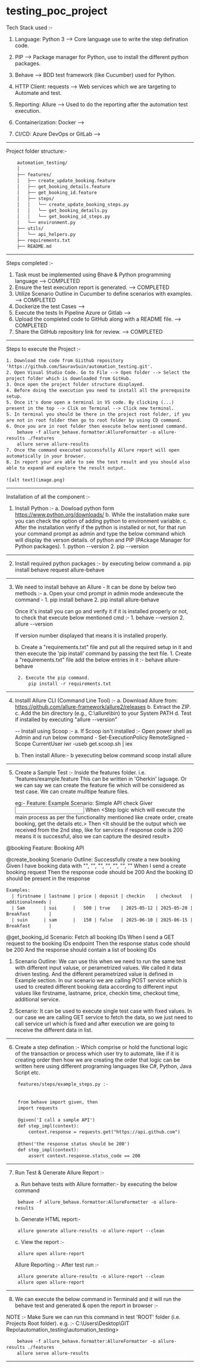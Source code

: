 # testing_poc_project

Tech Stack used :-

1. Language: Python 3                           --> Core language use to write the step defination code.

2. PIP                                          --> Package manager for Python, use to install the different python packages.

3. Behave                                       --> BDD test framework (like Cucumber) used for Python.

4. HTTP Client: requests                        --> Web services which we are targeting to Automate and test.

5. Reporting: Allure                            --> Used to do the reporting after the automation test execution.

6. Containerization: Docker                     -->

7. CI/CD: Azure DevOps or GitLab                -->

-----------------------------------------------------------------------------------------------------------------------

Project folder structure:-

        automation_testing/
        │
        ├── features/
        │   ├── create_update_booking.feature
        │   ├── get_booking_details.feature
        │   ├── get_booking_id.feature
        │   ├── steps/
        │   │   └── create_update_booking_steps.py
        │   │   └── get_booking_details.py
        │   │   └── get_booking_id_steps.py
        │   └── environment.py
        ├── utils/
        │   └── api_helpers.py
        ├── requirements.txt
        ├── README.md

-----------------------------------------------------------------------------------------------------------------------

Steps completed :-

1. Task must be implemented using Bhave & Python programming language       --> COMPLETED
2. Ensure the test execution report is generated.                           --> COMPLETED
3. Utilize Scenario Outline in Cucumber to define scenarios with examples.  --> COMPLETED
4. Dockerize the test Cases                                                 -->
5. Execute the tests In Pipeline Azure or Gitlab                            -->
6. Upload the completed code to GitHub along with a README file.            --> COMPLETED
7. Share the GitHub repository link for review.                             --> COMPLETED

-----------------------------------------------------------------------------------------------------------------------

Steps to execute the Project :- 

    1. Download the code from Giithub repository 'https://github.com/SauravSuin/automation_testing.git'.
    2. Open Visual Studio Code. Go to File --> Open folder --> Select the project folder which is downloaded from GitHub.
    3. Once open the project folder structure displayed.
    4. Before doing the execution you need to install all the prerequsite setup.
    5. Once it's done open a terminal in VS code. By clicking (...) present in the top --> Clik on Terminal --> Click new terminal.
    5. In terminal you should be there in the project root folder, if you are not in root folder then go to root folder by using CD command.
    6. Once you are in root folder then execute below mentioned command.
        behave -f allure_behave.formatter:AllureFormatter -o allure-results ./features
        allure serve allure-results
    7. Once the command executed successfully Allure report will open automatically in your browser.
    8. In report your are able to see the test result and you should also able to expand and explore the result output.

    ![alt text](image.png)

-----------------------------------------------------------------------------------------------------------------------

Installation of all the component :-

1. Install Python :-
    a. Dowload python form <https://www.python.org/downloads/>
    b. While the installation make sure you can check the option of adding python to environment variable.
    c. After the installation verify if the python is installed or not, for that run your command prompt as admin and type the below command which will display the verson details. of python and PIP (PAckage Manager for Python packages).
        1. python --version
        2. pip --version

-----------------------------------------------------------------------------------------------------------------------

2. Install required python packages :- by executing below command
    a. pip install behave request allure-behave

-----------------------------------------------------------------------------------------------------------------------

3. We need to install behave an Allure - It can be done by below two methods :-
    a. Open your cmd prompt in admin mode andexecute the command -
        1. pip install behave
        2. pip install allure-behave

    Once it's install you can go and verify it if it is installed properly or not, to check that execute below mentioned cmd :-
        1. behave --version
        2. allure --version

    If version number displayed that means it is installed properly.

    b. Create a "requirements.txt" file and put all the required setup in it and then execute the 'pip install' command by passing the text file.
        1. Create a "requirements.txt" file add the below entries in it :-
            behave
            allure-behave

        2. Execute the pip command.
            pip install -r requirements.txt

-----------------------------------------------------------------------------------------------------------------------

4. Installl Allure CLI (Command Line Tool) :-
    a. Download Allure from: <https://github.com/allure-framework/allure2/releases>
    b. Extract the ZIP.
    c. Add the bin directory (e.g., C:\allure\bin) to your System PATH
    d. Test if installed by executing "allure --version"

    -- Install using Scoop :-
    a. If Scoop isn't installed :- Open power shell as Admin and run below command -
        Set-ExecutionPolicy RemoteSigned -Scope CurrentUser
        iwr -useb get.scoop.sh | iex

    b. Then install Allure:- b yexecuting below command
        scoop install allure

-----------------------------------------------------------------------------------------------------------------------

5. Create a Sample Test :- Inside the features folder. i.e. 'features/example.feature
    This can be written in 'Gherkin' laguage. Or we can say we can create the feature fie which will be considered as test case.
    We can create mulltipe feature files.

    eg:- Feature: Example
            Scenario: Simple API check
                Giver <Input or prerequisiet>
                When  <Step logic which will execute the main process as per the functionality mentioned like create order, create booking, get the details etc.>
                Then  <It should be the output which we received from the 2nd step, like for services if response code is 200 means it is successful, also we can capture the desired result>

@booking
Feature: Booking API
  
  @create_booking
  Scenario Outline: Successfully create a new booking
    Given I have booking data with "<firstname>", "<lastname>", "<price>", "<deposit>", "<checkin>", "<checkout>", "<additionalneeds>"
    When I send a create booking request
    Then the response code should be 200
    And the booking ID should be present in the response

    Examples:
      | firstname | lastname | price | deposit | checkin    | checkout   | additionalneeds |
      | Sam       | sui      |   500 | true    | 2025-05-12 | 2025-05-20 | Breakfast       |
      | suin      | sam      |   150 | false   | 2025-06-10 | 2025-06-15 | Breakfast       |

  @get_booking_id
  Scenario: Fetch all booking IDs
    When I send a GET request to the booking IDs endpoint
    Then the response status code should be 200
    And the response should contain a list of booking IDs

1. Scenario Outline: We can use this when we need to run the same test with different input valuse, or          perametrized values. We called it data driven testing. And the different perametrized value is defined in Example section.
In our scenario we are calling POST service which is used to created different booking data according to different input values like firstname, lastname, price, checkin time, checkout time, additional service.

2. Scenario: It can be used to execute single test case with fixed values. In our case we are calling GET service to fetch the data, so we just need to call service url which is fixed and after execution we are going to receive the different data in list.

-----------------------------------------------------------------------------------------------------------------------

6. Create a step defination :- Which comprise or hold the functional logic of the transaction or process which user try to automate, like if it is creating order then how we are creating the order that logic can be written here using different programing languages like C#, Python, Java Script etc.

        features/steps/example_steps.py :- 


        from behave import given, then
        import requests

        @given('I call a sample API')
        def step_impl(context):
            context.response = requests.get("https://api.github.com")

        @then('the response status should be 200')
        def step_impl(context):
            assert context.response.status_code == 200

-----------------------------------------------------------------------------------------------------------------------

7. Run Test & Generate Allure Report :-

    a. Run behave tests with Allure formatter:- by executing the below command

        behave -f allure_behave.formatter:AllureFormatter -o allure-results

    b. Generate HTML report:-

        allure generate allure-results -o allure-report --clean

    c. View the report :-

        allure open allure-report

    Allure Reporting :- After test run :-

        allure generate allure-results -o allure-report --clean
        allure open allure-report

-----------------------------------------------------------------------------------------------------------------------

8. We can execute the below command in Terminald and it will run the behave test and generated & open the report in browser :-

NOTE :- Make Sure we can run this command in test 'ROOT' folder (i.e. Projects Root folder).
        e.g. :- C:\Users\Desktop\GIT Repo\automation_testing\automation_testing>

        behave -f allure_behave.formatter:AllureFormatter -o allure-results ./features
        allure serve allure-results

-----------------------------------------------------------------------------------------------------------------------
